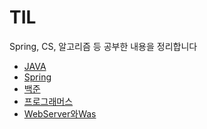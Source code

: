 # TIL
Spring, CS, 알고리즘 등 공부한 내용을 정리합니다

* [JAVA](https://github.com/Jung-MinGi/TIL/tree/main/JAVA)
* [Spring](https://github.com/Jung-MinGi/TIL/tree/main/Spring)
* [백준](https://github.com/MingGi-Jung/Algorithm/tree/main/%EB%B0%B1%EC%A4%80)
* [프로그래머스](https://github.com/Jung-MinGi/TIL)
* [WebServer와Was]()